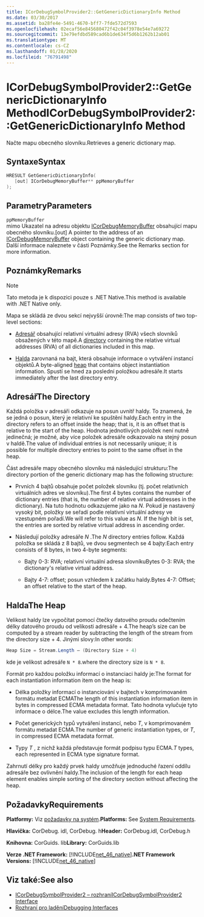 ```yaml
---
title: ICorDebugSymbolProvider2::GetGenericDictionaryInfo Method
ms.date: 03/30/2017
ms.assetid: ba28fe4e-5491-4670-bff7-7fde572d7593
ms.openlocfilehash: 02ecaf56e845680472f42c04f3978e54e7a69272
ms.sourcegitcommit: 13e79efdbd589cad6b1de634f5d6b1262b12ab01
ms.translationtype: MT
ms.contentlocale: cs-CZ
ms.lasthandoff: 01/28/2020
ms.locfileid: "76791498"
---
```

# <a name="icordebugsymbolprovider2getgenericdictionaryinfo-method"></a><span data-ttu-id="87cc5-102">ICorDebugSymbolProvider2::GetGenericDictionaryInfo Method</span><span class="sxs-lookup"><span data-stu-id="87cc5-102">ICorDebugSymbolProvider2::GetGenericDictionaryInfo Method</span></span>

<span data-ttu-id="87cc5-103">Načte mapu obecného slovníku.</span><span class="sxs-lookup"><span data-stu-id="87cc5-103">Retrieves a generic dictionary map.</span></span>

## <a name="syntax"></a><span data-ttu-id="87cc5-104">Syntaxe</span><span class="sxs-lookup"><span data-stu-id="87cc5-104">Syntax</span></span>

```cpp
HRESULT GetGenericDictionaryInfo(
   [out] ICorDebugMemoryBuffer** ppMemoryBuffer
);
```

## <a name="parameters"></a><span data-ttu-id="87cc5-105">Parametry</span><span class="sxs-lookup"><span data-stu-id="87cc5-105">Parameters</span></span>

`ppMemoryBuffer`\
<span data-ttu-id="87cc5-106">mimo Ukazatel na adresu objektu [ICorDebugMemoryBuffer](icordebugmemorybuffer-interface.md) obsahující mapu obecného slovníku.</span><span class="sxs-lookup"><span data-stu-id="87cc5-106">[out] A pointer to the address of an [ICorDebugMemoryBuffer](icordebugmemorybuffer-interface.md) object containing the generic dictionary map.</span></span> <span data-ttu-id="87cc5-107">Další informace naleznete v části Poznámky.</span><span class="sxs-lookup"><span data-stu-id="87cc5-107">See the Remarks section for more information.</span></span>

## <a name="remarks"></a><span data-ttu-id="87cc5-108">Poznámky</span><span class="sxs-lookup"><span data-stu-id="87cc5-108">Remarks</span></span>

> [!NOTE]
> <span data-ttu-id="87cc5-109">Tato metoda je k dispozici pouze s .NET Native.</span><span class="sxs-lookup"><span data-stu-id="87cc5-109">This method is available with .NET Native only.</span></span>

<span data-ttu-id="87cc5-110">Mapa se skládá ze dvou sekcí nejvyšší úrovně:</span><span class="sxs-lookup"><span data-stu-id="87cc5-110">The map consists of two top-level sections:</span></span>

- <span data-ttu-id="87cc5-111">[Adresář](#Directory) obsahující relativní virtuální adresy (RVA) všech slovníků obsažených v této mapě.</span><span class="sxs-lookup"><span data-stu-id="87cc5-111">A [directory](#Directory) containing the relative virtual addresses (RVA) of all dictionaries included in this map.</span></span>

- <span data-ttu-id="87cc5-112">[Halda](#Heap) zarovnaná na bajt, která obsahuje informace o vytváření instancí objektů.</span><span class="sxs-lookup"><span data-stu-id="87cc5-112">A byte-aligned [heap](#Heap) that contains object instantiation information.</span></span> <span data-ttu-id="87cc5-113">Spustí se hned za poslední položkou adresáře.</span><span class="sxs-lookup"><span data-stu-id="87cc5-113">It starts immediately after the last directory entry.</span></span>

<a name="Directory"></a>

## <a name="the-directory"></a><span data-ttu-id="87cc5-114">Adresář</span><span class="sxs-lookup"><span data-stu-id="87cc5-114">The Directory</span></span>

<span data-ttu-id="87cc5-115">Každá položka v adresáři odkazuje na posun uvnitř haldy. To znamená, že se jedná o posun, který je relativní ke spuštění haldy.</span><span class="sxs-lookup"><span data-stu-id="87cc5-115">Each entry in the directory refers to an offset inside the heap; that is, it is an offset that is relative to the start of the heap.</span></span> <span data-ttu-id="87cc5-116">Hodnota jednotlivých položek není nutně jedinečná; je možné, aby více položek adresáře odkazovalo na stejný posun v haldě.</span><span class="sxs-lookup"><span data-stu-id="87cc5-116">The value of individual entries is not necessarily unique; it is possible for multiple directory entries to point to the same offset in the heap.</span></span>

<span data-ttu-id="87cc5-117">Část adresáře mapy obecného slovníku má následující strukturu:</span><span class="sxs-lookup"><span data-stu-id="87cc5-117">The directory portion of the generic dictionary map has the following structure:</span></span>

- <span data-ttu-id="87cc5-118">Prvních 4 bajtů obsahuje počet položek slovníku (tj. počet relativních virtuálních adres ve slovníku).</span><span class="sxs-lookup"><span data-stu-id="87cc5-118">The first 4 bytes contains the number of dictionary entries (that is, the number of relative virtual addresses in the dictionary).</span></span> <span data-ttu-id="87cc5-119">Na tuto hodnotu odkazujeme jako na *N*. Pokud je nastavený vysoký bit, položky se seřadí podle relativní virtuální adresy ve vzestupném pořadí.</span><span class="sxs-lookup"><span data-stu-id="87cc5-119">We will refer to this value as *N*. If the high bit is set, the entries are sorted by relative virtual address in ascending order.</span></span>

- <span data-ttu-id="87cc5-120">Následují položky adresáře *N* .</span><span class="sxs-lookup"><span data-stu-id="87cc5-120">The *N* directory entries follow.</span></span> <span data-ttu-id="87cc5-121">Každá položka se skládá z 8 bajtů, ve dvou segmentech se 4 bajty:</span><span class="sxs-lookup"><span data-stu-id="87cc5-121">Each entry consists of 8 bytes, in two 4-byte segments:</span></span>

  - <span data-ttu-id="87cc5-122">Bajty 0-3: RVA; relativní virtuální adresa slovníku</span><span class="sxs-lookup"><span data-stu-id="87cc5-122">Bytes 0-3: RVA; the dictionary's relative virtual address.</span></span>

  - <span data-ttu-id="87cc5-123">Bajty 4-7: offset; posun vzhledem k začátku haldy.</span><span class="sxs-lookup"><span data-stu-id="87cc5-123">Bytes 4-7: Offset; an offset relative to the start of the heap.</span></span>

<a name="Heap"></a>

## <a name="the-heap"></a><span data-ttu-id="87cc5-124">Halda</span><span class="sxs-lookup"><span data-stu-id="87cc5-124">The Heap</span></span>

<span data-ttu-id="87cc5-125">Velikost haldy lze vypočítat pomocí čtečky datového proudu odečtením délky datového proudu od velikosti adresáře + 4.</span><span class="sxs-lookup"><span data-stu-id="87cc5-125">The heap’s size can be computed by a stream reader by subtracting the length of the stream from the directory size + 4.</span></span> <span data-ttu-id="87cc5-126">Jinými slovy:</span><span class="sxs-lookup"><span data-stu-id="87cc5-126">In other words:</span></span>

```csharp
Heap Size = Stream.Length – (Directory Size + 4)
```

<span data-ttu-id="87cc5-127">kde je velikost adresáře `N * 8`.</span><span class="sxs-lookup"><span data-stu-id="87cc5-127">where the directory size is `N * 8`.</span></span>

<span data-ttu-id="87cc5-128">Formát pro každou položku informací o instanciaci haldy je:</span><span class="sxs-lookup"><span data-stu-id="87cc5-128">The format for each instantiation information item on the heap is:</span></span>

- <span data-ttu-id="87cc5-129">Délka položky informací o instanciování v bajtech v komprimovaném formátu metadat ECMA</span><span class="sxs-lookup"><span data-stu-id="87cc5-129">The length of this instantiation information item in bytes in compressed ECMA metadata format.</span></span> <span data-ttu-id="87cc5-130">Tato hodnota vylučuje tyto informace o délce.</span><span class="sxs-lookup"><span data-stu-id="87cc5-130">The value excludes this length information.</span></span>

- <span data-ttu-id="87cc5-131">Počet generických typů vytváření instancí, nebo *T*, v komprimovaném formátu metadat ECMA.</span><span class="sxs-lookup"><span data-stu-id="87cc5-131">The number of generic instantiation types, or *T*, in compressed ECMA metadata format.</span></span>

- <span data-ttu-id="87cc5-132">Typy *T* , z nichž každá představuje formát podpisu typu ECMA.</span><span class="sxs-lookup"><span data-stu-id="87cc5-132">*T* types, each represented in ECMA type signature format.</span></span>

<span data-ttu-id="87cc5-133">Zahrnutí délky pro každý prvek haldy umožňuje jednoduché řazení oddílu adresáře bez ovlivnění haldy.</span><span class="sxs-lookup"><span data-stu-id="87cc5-133">The inclusion of the length for each heap element enables simple sorting of the directory section without affecting the heap.</span></span>

## <a name="requirements"></a><span data-ttu-id="87cc5-134">Požadavky</span><span class="sxs-lookup"><span data-stu-id="87cc5-134">Requirements</span></span>

<span data-ttu-id="87cc5-135">**Platformy:** Viz [požadavky na systém](../../../../docs/framework/get-started/system-requirements.md).</span><span class="sxs-lookup"><span data-stu-id="87cc5-135">**Platforms:** See [System Requirements](../../../../docs/framework/get-started/system-requirements.md).</span></span>

<span data-ttu-id="87cc5-136">**Hlavička:** CorDebug. idl, CorDebug. h</span><span class="sxs-lookup"><span data-stu-id="87cc5-136">**Header:** CorDebug.idl, CorDebug.h</span></span>

<span data-ttu-id="87cc5-137">**Knihovna:** CorGuids. lib</span><span class="sxs-lookup"><span data-stu-id="87cc5-137">**Library:** CorGuids.lib</span></span>

<span data-ttu-id="87cc5-138">**Verze .NET Framework:** [!INCLUDE[net_46_native](../../../../includes/net-46-native-md.md)]</span><span class="sxs-lookup"><span data-stu-id="87cc5-138">**.NET Framework Versions:** [!INCLUDE[net_46_native](../../../../includes/net-46-native-md.md)]</span></span>

## <a name="see-also"></a><span data-ttu-id="87cc5-139">Viz také:</span><span class="sxs-lookup"><span data-stu-id="87cc5-139">See also</span></span>

- [<span data-ttu-id="87cc5-140">ICorDebugSymbolProvider2 – rozhraní</span><span class="sxs-lookup"><span data-stu-id="87cc5-140">ICorDebugSymbolProvider2 Interface</span></span>](icordebugsymbolprovider2-interface.md)
- [<span data-ttu-id="87cc5-141">Rozhraní pro ladění</span><span class="sxs-lookup"><span data-stu-id="87cc5-141">Debugging Interfaces</span></span>](debugging-interfaces.md)
